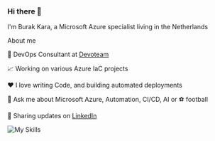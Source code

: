 ### Hi there 👋
I'm Burak Kara, a Microsoft Azure specialist living in the Netherlands

About me

💼 DevOps Consultant at [Devoteam](https://nl.devoteam.com/)

📈 Working on various Azure IaC projects 

❤️ I love writing Code, and building automated deployments

💬 Ask me about Microsoft Azure, Automation, CI/CD, AI or :soccer: football 

:link: Sharing updates on [LinkedIn](https://www.linkedin.com/in/burak-kara-azure-solutions-architect-azure-consultant/) 



![My Skills](https://skillicons.dev/icons?i=azure,vscode,powershell,terraform,git,github,kubernetes,linux,windows,&theme=light)

<!--
**burakkara010/burakkara010** is a ✨ _special_ ✨ repository because its `README.md` (this file) appears on your GitHub profile.

Here are some ideas to get you started:

- 🔭 I’m currently working on ...
- 🌱 I’m currently learning ...
- 👯 I’m looking to collaborate on ...
- 🤔 I’m looking for help with ...
- 💬 Ask me about ...
- 📫 How to reach me: ...
- 😄 Pronouns: ...
- ⚡ Fun fact: ...


 [![trophy](https://github-profile-trophy.vercel.app/?username=burakkara010&theme=juicyfresh)](https://github.com/ryo-ma/github-profile-trophy)
-->
